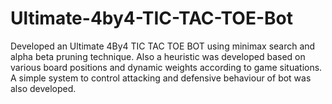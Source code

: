 # Ultimate-4by4-TIC-TAC-TOE-Bot
Developed an Ultimate 4By4 TIC TAC TOE BOT using minimax search and alpha beta pruning technique. Also a heuristic was developed based on various board positions and dynamic weights according to game situations. A simple system to control attacking and defensive behaviour of bot was also developed.
